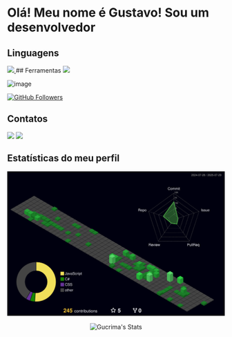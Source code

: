 # Olá! Meu nome é Gustavo! Sou um desenvolvedor


## Linguagens
 <a href="https://skillicons.dev">
    <img src="https://skillicons.dev/icons?i=react,vite,html,js,css,cs" />
  </a>  
## Ferramentas
 <a href="https://skillicons.dev">
    <img src="https://skillicons.dev/icons?i=visualstudio,vscode,postgres,npm,nodejs,arduino,discord,figma,github,postman,net,aws,docker" />
  </a>  
  
  ![image](https://github.com/user-attachments/assets/e0062e50-8695-4b79-bf4c-dc5bc4473286)

  <a href="https://github.com/Gucrima">
    <img src="https://img.shields.io/github/followers/Gucrima?label=Followers&logo=github&style=for-the-badge" alt="GitHub Followers" />
  </a>

## Contatos
<a href="mailto:gusssoares09@gmail.com"><img src="https://skillicons.dev/icons?i=gmail" /></a>
<a href="https://www.linkedin.com/in/gustavo-franco-83b4022a7/"><img src="https://skillicons.dev/icons?i=linkedin" /></a>

## Estatísticas do meu perfil
![Status](./profile-3d-contrib/profile-night-green.svg)
<p align="center">
  <img src="https://github-readme-stats.vercel.app/api?username=Gucrima&theme=gotham&show_icons=true&hide_border=false&count_private=true" alt="Gucrima's Stats" />
</p>


